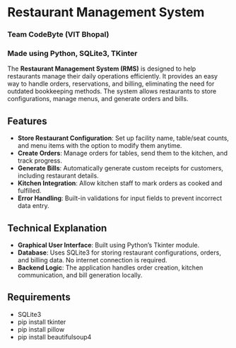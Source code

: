 # Restaurant Management System 
### Team CodeByte (VIT Bhopal)
### Made using Python, SQLite3, TKinter

The **Restaurant Management System (RMS)** is designed to help restaurants manage their daily operations efficiently. It provides an easy way to handle orders, reservations, and billing, eliminating the need for outdated bookkeeping methods. The system allows restaurants to store configurations, manage menus, and generate orders and bills.

## Features

- **Store Restaurant Configuration**: Set up facility name, table/seat counts, and menu items with the option to modify them anytime.
- **Create Orders**: Manage orders for tables, send them to the kitchen, and track progress.
- **Generate Bills**: Automatically generate custom receipts for customers, including restaurant details.
- **Kitchen Integration**: Allow kitchen staff to mark orders as cooked and fulfilled.
- **Error Handling**: Built-in validations for input fields to prevent incorrect data entry.

## Technical Explanation

- **Graphical User Interface**: Built using Python’s Tkinter module.
- **Database**: Uses SQLite3 for storing restaurant configurations, orders, and billing data. No internet connection is required.
- **Backend Logic**: The application handles order creation, kitchen communication, and bill generation locally.

## Requirements
- SQLite3
- pip install tkinter
- pip install pillow
- pip install beautifulsoup4

